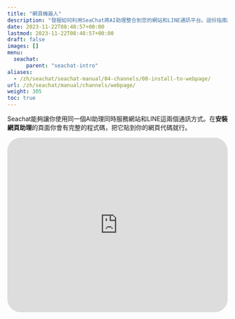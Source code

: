 ```yaml
---
title: "網頁機器人"
description: "發掘如何利用SeaChat將AI助理整合到您的網站和LINE通訊平台。這份指南將詳細介紹安裝網頁助理的完整過程，包括如何將提供的程式碼嵌入您的網頁HTML中。"
date: 2023-11-22T08:48:57+00:00
lastmod: 2023-11-22T08:48:57+00:00
draft: false
images: []
menu:
  seachat:
      parent: "seachat-intro"
aliases:
  - /zh/seachat/seachat-manual/04-channels/08-install-to-webpage/
url: /zh/seachat/manual/channels/webpage/
weight: 305
toc: true
---
```


Seachat能夠讓你使用同一個AI助理同時服務網站和LINE這兩個通訊方式。在**安裝網頁助理**的頁面你會有完整的程式碼，把它貼到你的網頁代碼就行。


<iframe width="100%" height="400" src="https://www.youtube.com/embed/EWCUNYeobGg?list=PL8K7_LTqly449uOg_uBWOPfFyL1fJRjkE" title="YouTube video player" frameborder="0" allow="accelerometer; autoplay; clipboard-write; encrypted-media; gyroscope; picture-in-picture; web-share" allowfullscreen style="border-radius: 30px;"></iframe>